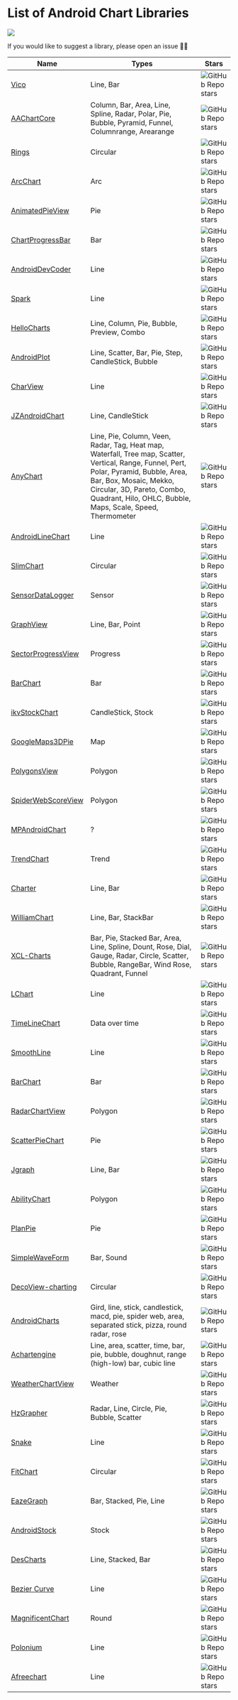 # List of Android Chart Libraries

[<img src="https://github.com/lucasrafagnin/android-charts/blob/master/header.png">](https://github.com/jstumpp/awesome-android)

If you would like to suggest a library, please open an issue ✍🏻

Name | Types | Stars
--- | --- | ---
[Vico](https://github.com/patrykandpatryk/vico) | Line, Bar | ![GitHub Repo stars](https://img.shields.io/github/stars/patrykandpatryk/vico?style=social)
[AAChartCore](https://github.com/AAChartModel/AAChartCore) | Column, Bar, Area, Line, Spline, Radar, Polar, Pie, Bubble, Pyramid, Funnel, Columnrange, Arearange | ![GitHub Repo stars](https://img.shields.io/github/stars/AAChartModel/AAChartCore?style=social)
[Rings](https://github.com/lalongooo/rings) | Circular | ![GitHub Repo stars](https://img.shields.io/github/stars/lalongooo/rings?style=social)
[ArcChart](https://github.com/imaNNeoFighT/ArcChartView) | Arc | ![GitHub Repo stars](https://img.shields.io/github/stars/imaNNeoFighT/ArcChartView?style=social)
[AnimatedPieView](https://github.com/razerdp/AnimatedPieView) | Pie | ![GitHub Repo stars](https://img.shields.io/github/stars/razerdp/AnimatedPieView?style=social)
[ChartProgressBar](https://github.com/hadiidbouk/ChartProgressBar-Android) | Bar | ![GitHub Repo stars](https://img.shields.io/github/stars/hadiidbouk/ChartProgressBar?style=social)
[AndroidDevCoder](https://github.com/AllenCoder/AndroidDevCoder) | Line | ![GitHub Repo stars](https://img.shields.io/github/stars/AllenCoder/AndroidDevCoder?style=social)
[Spark](https://github.com/robinhood/spark) | Line | ![GitHub Repo stars](https://img.shields.io/github/stars/robinhood/spark?style=social)
[HelloCharts](https://github.com/lecho/hellocharts-android) | Line, Column, Pie, Bubble, Preview, Combo | ![GitHub Repo stars](https://img.shields.io/github/stars/lecho/hellocharts-android?style=social)
[AndroidPlot](https://github.com/halfhp/androidplot) | Line, Scatter, Bar, Pie, Step, CandleStick, Bubble | ![GitHub Repo stars](https://img.shields.io/github/stars/halfhp/androidplot?style=social)
[CharView](https://github.com/romandanylyk/ChartView) | Line | ![GitHub Repo stars](https://img.shields.io/github/stars/romandanylyk/ChartView?style=social)
[JZAndroidChart](https://github.com/donglua/JZAndroidChart) | Line, CandleStick | ![GitHub Repo stars](https://img.shields.io/github/stars/donglua/JZAndroidChart?style=social)
[AnyChart](https://github.com/AnyChart/AnyChart-Android) | Line, Pie, Column, Veen, Radar, Tag, Heat map, Waterfall, Tree map, Scatter, Vertical, Range, Funnel, Pert, Polar, Pyramid, Bubble, Area, Bar, Box, Mosaic, Mekko, Circular, 3D, Pareto, Combo, Quadrant, Hilo, OHLC, Bubble, Maps, Scale, Speed, Thermometer | ![GitHub Repo stars](https://img.shields.io/github/stars/AnyChart/AnyChart?style=social)
[AndroidLineChart](https://github.com/jeanboydev/Android-LineChart) | Line | ![GitHub Repo stars](https://img.shields.io/github/stars/jeanboydev/Android-LineChart?style=social)
[SlimChart](https://github.com/mancj/SlimChart) | Circular | ![GitHub Repo stars](https://img.shields.io/github/stars/mancj/SlimChart?style=social)
[SensorDataLogger](https://github.com/Steppschuh/Sensor-Data-Logger) | Sensor | ![GitHub Repo stars](https://img.shields.io/github/stars/Steppschuh/Sensor-Data-Logger?style=social)
[GraphView](https://github.com/jjoe64/GraphView) | Line, Bar, Point | ![GitHub Repo stars](https://img.shields.io/github/stars/jjoe64/GraphView?style=social)
[SectorProgressView](https://github.com/timqi/SectorProgressView) | Progress | ![GitHub Repo stars](https://img.shields.io/github/stars/timqi/SectorProgressView?style=social)
[BarChart](https://github.com/ITheBK/BarChart) | Bar | ![GitHub Repo stars](https://img.shields.io/github/stars/ITheBK/BarChart?style=social)
[ikvStockChart](https://github.com/wordplat/ikvStockChart) | CandleStick, Stock | ![GitHub Repo stars](https://img.shields.io/github/stars/wordplat/ikvStockChart?style=social)
[GoogleMaps3DPie](https://github.com/aminyazdanpanah/google-maps-3D-pie-chart-marker-clustering-java) | Map | ![GitHub Repo stars](https://img.shields.io/github/stars/aminyazdanpanah/google-maps-3D-pie-chart-marker-clustering-java?style=social)
[PolygonsView](https://github.com/jiangzehui/polygonsview) | Polygon | ![GitHub Repo stars](https://img.shields.io/github/stars/jiangzehui/polygonsview?style=social)
[SpiderWebScoreView](https://github.com/panpf/spider-web-score-view) | Polygon | ![GitHub Repo stars](https://img.shields.io/github/stars/panpf/spider-web-score-view?style=social)
[MPAndroidChart](https://github.com/PhilJay/MPAndroidChart) | ? | ![GitHub Repo stars](https://img.shields.io/github/stars/PhilJay/MPAndroidChart?style=social)
[TrendChart](https://github.com/JeasonWong/TrendChart) | Trend | ![GitHub Repo stars](https://img.shields.io/github/stars/JeasonWong/TrendChart?style=social)
[Charter](https://github.com/hrules6872/Charter) | Line, Bar | ![GitHub Repo stars](https://img.shields.io/github/stars/hrules6872/Charter?style=social)
[WilliamChart](https://github.com/diogobernardino/WilliamChart) | Line, Bar, StackBar | ![GitHub Repo stars](https://img.shields.io/github/stars/diogobernardino/WilliamChart?style=social)
[XCL-Charts](https://github.com/xcltapestry/XCL-Charts) | Bar, Pie, Stacked Bar, Area, Line, Spline, Dount, Rose, Dial, Gauge, Radar, Circle, Scatter, Bubble, RangeBar, Wind Rose, Quadrant, Funnel | ![GitHub Repo stars](https://img.shields.io/github/stars/xcltapestry/XCL-Charts?style=social)
[LChart](https://github.com/linheimx/LChart) | Line | ![GitHub Repo stars](https://img.shields.io/github/stars/linheimx/LChart?style=social)
[TimeLineChart](https://github.com/jruesga/timeline-chart-view) | Data over time | ![GitHub Repo stars](https://img.shields.io/github/stars/jruesga/timeline-chart-view?style=social)
[SmoothLine](https://github.com/PaoloConte/smooth-line-chart) | Line | ![GitHub Repo stars](https://img.shields.io/github/stars/PaoloConte/smooth-line-chart?style=social)
[BarChart](https://github.com/ITheBK/BarChart) | Bar | ![GitHub Repo stars](https://img.shields.io/github/stars/ITheBK/BarChart?style=social)
[RadarChartView](https://github.com/DmitriyZaitsev/RadarChartView) | Polygon | ![GitHub Repo stars](https://img.shields.io/github/stars/DmitriyZaitsev/RadarChartView?style=social)
[ScatterPieChart](https://github.com/IntruderShanky/Scatter-PieChart) | Pie | ![GitHub Repo stars](https://img.shields.io/github/stars/IntruderShanky/Scatter-PieChart?style=social)
[Jgraph](https://github.com/ZuYun/Jgraph) | Line, Bar | ![GitHub Repo stars](https://img.shields.io/github/stars/ZuYun/Jgraph?style=social)
[AbilityChart](https://github.com/jiefly/AbilityChart) | Polygon | ![GitHub Repo stars](https://img.shields.io/github/stars/jiefly/AbilityChart?style=social)
[PlanPie](https://github.com/zurche/plain-pie) | Pie | ![GitHub Repo stars](https://img.shields.io/github/stars/zurche/plain-pie?style=social)
[SimpleWaveForm](https://github.com/maxyou/SimpleWaveform) | Bar, Sound | ![GitHub Repo stars](https://img.shields.io/github/stars/maxyou/SimpleWaveform?style=social)
[DecoView-charting](https://github.com/bmarrdev/android-DecoView-charting) | Circular | ![GitHub Repo stars](https://img.shields.io/github/stars/bmarrdev/android-DecoView-charting?style=social)
[AndroidCharts](https://github.com/limccn/Android-Charts) | Gird, line, stick, candlestick, macd, pie, spider web, area, separated stick, pizza, round radar, rose | ![GitHub Repo stars](https://img.shields.io/github/stars/limccn/Android-Charts?style=social)
[Achartengine](https://github.com/ddanny/achartengine) | Line, area, scatter, time, bar, pie, bubble, doughnut, range (high-low) bar, cubic line | ![GitHub Repo stars](https://img.shields.io/github/stars/ddanny/achartengine?style=social)
[WeatherChartView](https://github.com/kaku2015/WeatherChartView) | Weather | ![GitHub Repo stars](https://img.shields.io/github/stars/kaku2015/WeatherChartView?style=social)
[HzGrapher](https://github.com/handstudio/HzGrapher) | Radar, Line, Circle, Pie, Bubble, Scatter | ![GitHub Repo stars](https://img.shields.io/github/stars/handstudio/HzGrapher?style=social)
[Snake](https://github.com/txusballesteros/snake) | Line | ![GitHub Repo stars](https://img.shields.io/github/stars/txusballesteros/snake?style=social)
[FitChart](https://github.com/txusballesteros/fit-chart) | Circular | ![GitHub Repo stars](https://img.shields.io/github/stars/txusballesteros/fit-chart?style=social)
[EazeGraph](https://github.com/blackfizz/EazeGraph) | Bar, Stacked, Pie, Line | ![GitHub Repo stars](https://img.shields.io/github/stars/blackfizz/EazeGraph?style=social)
[AndroidStock](https://github.com/lzyzsd/AndroidStockChart) | Stock | ![GitHub Repo stars](https://img.shields.io/github/stars/lzyzsd/AndroidStockChart?style=social)
[DesCharts](https://github.com/bradipao/desCharts) | Line, Stacked, Bar | ![GitHub Repo stars](https://img.shields.io/github/stars/bradipao/desCharts?style=social)
[Bezier Curve](https://github.com/Steven-Luo/android-bezier-curve-chart) | Line | ![GitHub Repo stars](https://img.shields.io/github/stars/Steven-Luo?style=social)
[MagnificentChart](https://github.com/Geek-1001/MagnificentChart) | Round | ![GitHub Repo stars](https://img.shields.io/github/stars/Geek-1001?style=social)
[Polonium](https://github.com/Erzer/polonium-chart-view) | Line | ![GitHub Repo stars](https://img.shields.io/github/stars/Erzer/polonium-chart-view?style=social)
[Afreechart](https://github.com/johnjohndoe/AFreeChart) | Line | ![GitHub Repo stars](https://img.shields.io/github/stars/johnjohndoe/AFreeChart?style=social)

